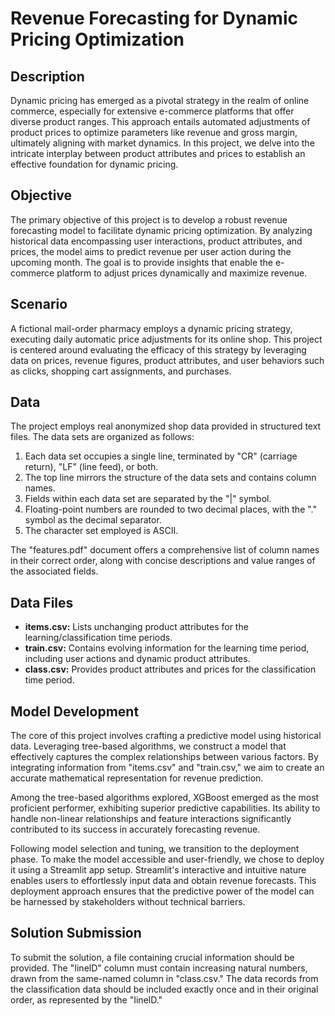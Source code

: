 # Revenue Forecasting for Dynamic Pricing Optimization

## Description

Dynamic pricing has emerged as a pivotal strategy in the realm of online commerce, especially for extensive e-commerce platforms that offer diverse product ranges. This approach entails automated adjustments of product prices to optimize parameters like revenue and gross margin, ultimately aligning with market dynamics. In this project, we delve into the intricate interplay between product attributes and prices to establish an effective foundation for dynamic pricing.

## Objective

The primary objective of this project is to develop a robust revenue forecasting model to facilitate dynamic pricing optimization. By analyzing historical data encompassing user interactions, product attributes, and prices, the model aims to predict revenue per user action during the upcoming month. The goal is to provide insights that enable the e-commerce platform to adjust prices dynamically and maximize revenue.

## Scenario

A fictional mail-order pharmacy employs a dynamic pricing strategy, executing daily automatic price adjustments for its online shop. This project is centered around evaluating the efficacy of this strategy by leveraging data on prices, revenue figures, product attributes, and user behaviors such as clicks, shopping cart assignments, and purchases.

## Data

The project employs real anonymized shop data provided in structured text files. The data sets are organized as follows:

1. Each data set occupies a single line, terminated by "CR" (carriage return), "LF" (line feed), or both.
2. The top line mirrors the structure of the data sets and contains column names.
3. Fields within each data set are separated by the "|" symbol.
4. Floating-point numbers are rounded to two decimal places, with the "." symbol as the decimal separator.
5. The character set employed is ASCII.

The "features.pdf" document offers a comprehensive list of column names in their correct order, along with concise descriptions and value ranges of the associated fields.

## Data Files

- **items.csv:** Lists unchanging product attributes for the learning/classification time periods.
- **train.csv:** Contains evolving information for the learning time period, including user actions and dynamic product attributes.
- **class.csv:** Provides product attributes and prices for the classification time period.

## Model Development

  The core of this project involves crafting a predictive model using historical data. Leveraging tree-based algorithms, we construct a model that effectively captures the complex relationships between various factors. By integrating information from "items.csv" and "train.csv," we aim to create an accurate mathematical representation for revenue prediction.

Among the tree-based algorithms explored, XGBoost emerged as the most proficient performer, exhibiting superior predictive capabilities. Its ability to handle non-linear relationships and feature interactions significantly contributed to its success in accurately forecasting revenue.

Following model selection and tuning, we transition to the deployment phase. To make the model accessible and user-friendly, we chose to deploy it using a Streamlit app setup. Streamlit's interactive and intuitive nature enables users to effortlessly input data and obtain revenue forecasts. This deployment approach ensures that the predictive power of the model can be harnessed by stakeholders without technical barriers.
## Solution Submission

To submit the solution, a file containing crucial information should be provided. The "IinelD" column must contain increasing natural numbers, drawn from the same-named column in "class.csv." The data records from the classification data should be included exactly once and in their original order, as represented by the "IinelD."
